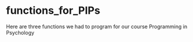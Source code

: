 # functions_for_PIPs
Here are three functions we had to program for our course Programming in Psychology 
